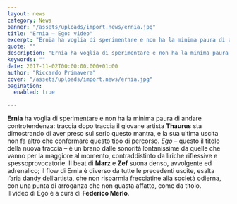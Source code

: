 ```yaml
---
layout: news
category: News
banner: "/assets/uploads/import.news/ernia.jpg"
title: "Ernia – Ego: video"
excerpt: "Ernia ha voglia di sperimentare e non ha la minima paura di andare controtendenza: traccia dopo traccia il giovane artista Thaurus sta dimostrando di aver preso sul serio questo mantra, e la sua ultima uscita non fa altro che confermare questo tipo di percorso. Ego – questo il titolo della nuova traccia – è un [&hellip"
quote: ""
description: "Ernia ha voglia di sperimentare e non ha la minima paura di andare controtendenza: traccia dopo traccia il giovane artista Thaurus sta dimostrando di aver preso sul serio questo mantra, e la sua ultima uscita non fa altro che confermare questo tipo di percorso. Ego – questo il titolo della nuova traccia – è un [&hellip"
keywords: ""
date: 2017-11-02T00:00:00.000+01:00
author: "Riccardo Primavera"
cover: "/assets/uploads/import.news/ernia.jpg"
pagination:
  enabled: true

---
```


**Ernia** ha voglia di sperimentare e non ha la minima paura di andare controtendenza: traccia dopo traccia il giovane artista **Thaurus** sta dimostrando di aver preso sul serio questo mantra, e la sua ultima uscita non fa altro che confermare questo tipo di percorso. _Ego_ – questo il titolo della nuova traccia – è un brano dalle sonorità lontanissime da quelle che vanno per la maggiore al momento, contraddistinto da liriche riflessive e spessoprovocatorie. Il beat di **Marz** e **Zef** suona denso, avvolgente ed adrenalico; il flow di Ernia è diverso da tutte le precedenti uscite, esalta l’aria dandy dell’artista, che non risparmia frecciatine alla società odierna, con una punta di arroganza che non guasta affatto, come da titolo.  
Il video di Ego è a cura di **Federico Merlo**.